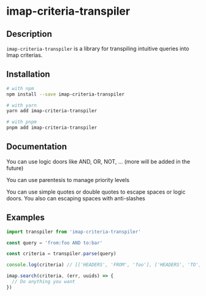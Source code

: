 # imap-criteria-transpiler

## Description

`imap-criteria-transpiler` is a library for transpiling intuitive queries into Imap criterias.

## Installation

```bash
# with npm
npm install --save imap-criteria-transpiler

# with yarn
yarn add imap-criteria-transpiler

# with pnpm
pnpm add imap-criteria-transpiler
```

## Documentation

You can use logic doors like AND, OR, NOT, ... (more will be added in the future)

You can use parentesis to manage priority levels

You can use simple quotes or double quotes to escape spaces or logic doors. You also can escaping spaces with anti-slashes

## Examples

```ts
import transpiler from 'imap-criteria-transpiler'

const query = 'from:foo AND to:bar'

const criteria = transpiler.parse(query)

console.log(criteria) // [['HEADERS', 'FROM', 'foo'], ['HEADERS', 'TO', 'bar']]

imap.search(criteria, (err, uuids) => {
  // Do anything you want
})
```
